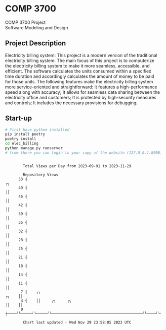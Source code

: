 # COMP 3700
COMP 3700 Project  
Software Modeling and Design
## Project Description
Electricity billing system: This project is a modern version of the traditional electricity billing system. The main focus of this project is to computerize the electricity billing system to make it more seamless, accessible, and efficient. The software calculates the units consumed within a specified time duration and accordingly calculates the amount of money to be paid for those units. The following features make the electricity billing system more service-oriented and straightforward: It features a high-performance speed along with accuracy; It allows for seamless data sharing between the electricity office and customers; It is protected by high-security measures and controls; It includes the necessary provisions for debugging.

## Start-up
```bash
# First have python installed
pip install poetry
poetry install
cd elec_billing
python manage.py runserver
# from there you can login to your copy of the website (127.0.0.1:8000), default creds are admin/admin
```

```

        Total Views per Day from 2023-09-01 to 2023-11-29

        Repository Views
      53 ┼                                                                   ╭╮
      49 ┤                                                                   ││
      46 ┤                                                                   ││
      42 ┤                                                                   ││
      39 ┤                                                                   ││
      35 ┤                                                                   ││
      32 ┤                                                                   ││
      28 ┤                                                                   ││
      25 ┤                                                                   ││
      21 ┤                                                                   ││
      18 ┤                                                                   ││
      14 ┤                                                                   ││
      11 ┤                                                                   ││
       7 ┤    ╭╮                                                       ╭╮    ││
       4 ┤    ││     ╭╮     ╭╮                                         ││    ││
       0 ┼────╯╰─────╯╰─────╯╰─────────────────────────────────────────╯╰────╯╰────────────────────

        Chart last updated - Wed Nov 29 23:58:05 2023 UTC
        
```
